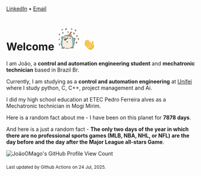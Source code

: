 [LinkedIn](https://www.linkedin.com/in/joão-pedro-gozzoli-b95641301/) &bull;
[Email](joaopedrogozzoli@gmail.com)

# Welcome <img src="happy.gif" height="64px" /> <img src="wave.gif" height="32px" />

I am João, a  **control and automation engineering student** and **mechatronic technician** based in Brazil Br.

Currently, I am studying as a **control and automation engineering** at [Unifei](https://unifei.edu.br) where I study python, C, C++, project management and Ai.

I did my high school education at ETEC Pedro Ferreira alves as a Mechatronic technician in Mogi Mirim.

Here is a random fact about me - I have been on this planet for **7878 days**.

And here is a just a random fact -  **The only two days of the year in which there are no professional sports games (MLB, NBA, NHL, or NFL) are the day before and the day after the Major League all-stars Game**.

![JoãoOMago's GitHub Profile View Count](https://komarev.com/ghpvc/?username=JoaoOMago)

<sub>Last updated by Github Actions on 24 Jul, 2025.</sub>
